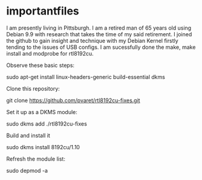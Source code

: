 # importantfiles
I am presently living in Pittsburgh. I am a retired man of 65 years old
using Debian 9.9 with research that takes the time of my said retirement.
I joined the github to gain insight and technique with my Debian Kernel
firstly tending to the issues of USB configs. I am sucessfully done the make,
make install and modprobe for rtl8192cu.

Observe these basic steps:

sudo apt-get install linux-headers-generic build-essential dkms

Clone this repository:

git clone https://github.com/pvaret/rtl8192cu-fixes.git

Set it up as a DKMS module:

sudo dkms add ./rtl8192cu-fixes

Build and install it

sudo dkms install 8192cu/1.10

Refresh the module list:

sudo depmod -a
